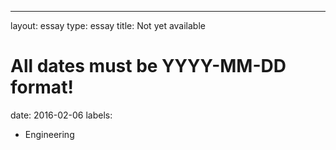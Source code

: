 ---
layout: essay
type: essay
title: Not yet available
# All dates must be YYYY-MM-DD format!
date: 2016-02-06
labels:
  - Engineering
  
